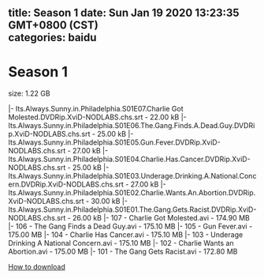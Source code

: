 
title: Season 1
date: Sun Jan 19 2020 13:23:35 GMT+0800 (CST)    
categories: baidu
---

# Season 1
size: 1.22 GB
 
 
|- Its.Always.Sunny.in.Philadelphia.S01E07.Charlie Got Molested.DVDRip.XviD-NODLABS.chs.srt - 22.00 kB
|- Its.Always.Sunny.in.Philadelphia.S01E06.The.Gang.Finds.A.Dead.Guy.DVDRip.XviD-NODLABS.chs.srt - 25.00 kB
|- Its.Always.Sunny.in.Philadelphia.S01E05.Gun.Fever.DVDRip.XviD-NODLABS.chs.srt - 27.00 kB
|- Its.Always.Sunny.in.Philadelphia.S01E04.Charlie.Has.Cancer.DVDRip.XviD-NODLABS.chs.srt - 25.00 kB
|- Its.Always.Sunny.in.Philadelphia.S01E03.Underage.Drinking.A.National.Concern.DVDRip.XviD-NODLABS.chs.srt - 27.00 kB
|- Its.Always.Sunny.in.Philadelphia.S01E02.Charlie.Wants.An.Abortion.DVDRip.XviD-NODLABS.chs.srt - 30.00 kB
|- Its.Always.Sunny.in.Philadelphia.S01E01.The.Gang.Gets.Racist.DVDRip.XviD-NODLABS.chs.srt - 26.00 kB
|- 107 - Charlie Got Molested.avi - 174.90 MB
|- 106 - The Gang Finds a Dead Guy.avi - 175.10 MB
|- 105 - Gun Fever.avi - 175.00 MB
|- 104 - Charlie Has Cancer.avi - 175.10 MB
|- 103 - Underage Drinking A National Concern.avi - 175.10 MB
|- 102 - Charlie Wants an Abortion.avi - 175.00 MB
|- 101 - The Gang Gets Racist.avi - 172.80 MB

[How to download](https://bpcam.bemobtrk.com/go/2ceec3aa-1ca2-46d6-b9ff-aaa5c184517c?jno=143)